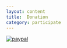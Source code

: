 ```yaml
---
layout: content
title:  Donation
category: participate
---
```


[![paypal](https://www.paypalobjects.com/en_US/i/btn/btn_donateCC_LG.gif)](mailto:donation@blackdata.ca)

